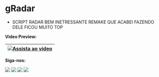 # gRadar
- SCRIPT RADAR  BEM INETRESSANTE REMAKE QUE ACABEI FAZENDO DELE FICOU MUITO TOP

**Video Preview:**

| [![Assista ao vídeo](https://img.youtube.com/vi/ioIp9qv3u9M/0.jpg)](https://www.youtube.com/watch?v=ioIp9qv3u9M) |
| --- |

**Siga-nos:**
<div> 
  <a href="https://www.youtube.com/@SRIGAMERTV" target="_blank"><img src="https://img.shields.io/badge/YouTube-FF0000?style=for-the-badge&logo=youtube&logoColor=white" target="_blank"></a>
  <a href="https://www.instagram.com/sr.igamer_tv" target="_blank"><img src="https://img.shields.io/badge/-Instagram-%23E4405F?style=for-the-badge&logo=instagram&logoColor=white" target="_blank"></a>
   <a href="https://discord.gg/kh2KTGvaVX" target="_blank"><img src="https://img.shields.io/badge/Discord-7289DA?style=for-the-badge&logo=discord&logoColor=white" target="_blank"></a> 
    <a href = "mailto:kelvinsom22kb@gmail.com"><img src="https://img.shields.io/badge/-Gmail-%23333?style=for-the-badge&logo=gmail&logoColor=white" target="_blank"></a>
 </div>

